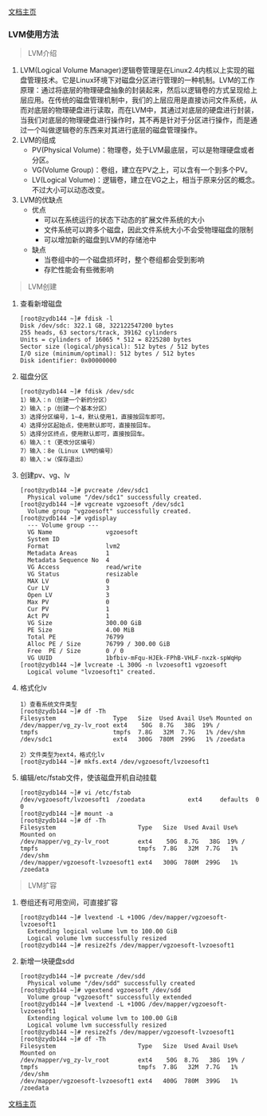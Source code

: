 <link href="../zoe_docs.css" rel="stylesheet" type="text/css" />

[文档主页](../index.html)


###	LVM使用方法
>	LVM介绍
1.	LVM(Logical Volume Manager)逻辑卷管理是在Linux2.4内核以上实现的磁盘管理技术。它是Linux环境下对磁盘分区进行管理的一种机制。LVM的工作原理：通过将底层的物理硬盘抽象的封装起来，然后以逻辑卷的方式呈现给上层应用。在传统的磁盘管理机制中，我们的上层应用是直接访问文件系统，从而对底层的物理硬盘进行读取，而在LVM中，其通过对底层的硬盘进行封装，当我们对底层的物理硬盘进行操作时，其不再是针对于分区进行操作，而是通过一个叫做逻辑卷的东西来对其进行底层的磁盘管理操作。
2.	LVM的组成
    *   PV(Physical Volume)：物理卷，处于LVM最底层，可以是物理硬盘或者分区。
    *   VG(Volume Group)：卷组，建立在PV之上，可以含有一个到多个PV。
    *   LV(Logical Volume)：逻辑卷，建立在VG之上，相当于原来分区的概念。不过大小可以动态改变。
3.	LVM的优缺点
    *   优点
        *   可以在系统运行的状态下动态的扩展文件系统的大小
        *   文件系统可以跨多个磁盘，因此文件系统大小不会受物理磁盘的限制
        *   可以增加新的磁盘到LVM的存储池中
    *   缺点
        *   当卷组中的一个磁盘损坏时，整个卷组都会受到影响
        *   存贮性能会有些微影响

>	LVM创建
1.	查看新增磁盘

	    [root@zydb144 ~]# fdisk -l
		Disk /dev/sdc: 322.1 GB, 322122547200 bytes
		255 heads, 63 sectors/track, 39162 cylinders
		Units = cylinders of 16065 * 512 = 8225280 bytes
		Sector size (logical/physical): 512 bytes / 512 bytes
		I/O size (minimum/optimal): 512 bytes / 512 bytes
		Disk identifier: 0x00000000
2.	磁盘分区

	    [root@zydb144 ~]# fdisk /dev/sdc
        1）输入：n（创建一个新的分区）
        2）输入：p（创建一个基本分区）
        3）选择分区编号，1~4，默认使用1，直接按回车即可。
        4）选择分区起始点，使用默认即可，直接按回车。
        5）选择分区终点，使用默认即可，直接按回车。
        6）输入：t（更改分区编号）
        7）输入：8e（Linux LVM的编号）
        8）输入：w（保存退出）
3.	创建pv、vg、lv

	    [root@zydb144 ~]# pvcreate /dev/sdc1
          Physical volume "/dev/sdc1" successfully created.
        [root@zydb144 ~]# vgcreate vgzoesoft /dev/sdc1
          Volume group "vgzoesoft" successfully created.
        [root@zydb144 ~]# vgdisplay
          --- Volume group ---
          VG Name               vgzoesoft
          System ID             
          Format                lvm2
          Metadata Areas        1
          Metadata Sequence No  4
          VG Access             read/write
          VG Status             resizable
          MAX LV                0
          Cur LV                3
          Open LV               3
          Max PV                0
          Cur PV                1
          Act PV                1
          VG Size               300.00 GiB
          PE Size               4.00 MiB
          Total PE              76799
          Alloc PE / Size       76799 / 300.00 GiB
          Free  PE / Size       0 / 0
          VG UUID               1bfbiv-mFqu-HJEk-FPhB-VHLF-nxzk-spWqHp
        [root@zydb144 ~]# lvcreate -L 300G -n lvzoesoft1 vgzoesoft
          Logical volume "lvzoesoft1" created.
4.	格式化lv

	    1）查看系统文件类型
        [root@zydb144 ~]# df -Th
        Filesystem                Type   Size  Used Avail Use% Mounted on
        /dev/mapper/vg_zy-lv_root ext4    50G  8.7G   38G  19% /
        tmpfs                     tmpfs  7.8G   32M  7.7G   1% /dev/shm
        /dev/sdc1                 ext4   300G  780M  299G   1% /zoedata
        
        2）文件类型为ext4，格式化lv
        [root@zydb144 ~]# mkfs.ext4 /dev/vgzoesoft/lvzoesoft1
5.	编辑/etc/fstab文件，使该磁盘开机自动挂载

        [root@zydb144 ~]# vi /etc/fstab
        /dev/vgzoesoft/lvzoesoft1  /zoedata            ext4     defaults  0 0
        [root@zydb144 ~]# mount -a
        [root@zydb144 ~]# df -Th
        Filesystem                       Type   Size  Used Avail Use% Mounted on
        /dev/mapper/vg_zy-lv_root        ext4    50G  8.7G   38G  19% /
        tmpfs                            tmpfs  7.8G   32M  7.7G   1% /dev/shm
        /dev/mapper/vgzoesoft-lvzoesoft1 ext4   300G  780M  299G   1% /zoedata
       
>	LVM扩容
1.	卷组还有可用空间，可直接扩容

	    [root@zydb144 ~]# lvextend -L +100G /dev/mapper/vgzoesoft-lvzoesoft1
          Extending logical volume lvm to 100.00 GiB
          Logical volume lvm successfully resized
		[root@zydb144 ~]# resize2fs /dev/mapper/vgzoesoft-lvzoesoft1
2.	新增一块硬盘sdd

	    [root@zydb144 ~]# pvcreate /dev/sdd
          Physical volume "/dev/sdd" successfully created
		[root@zydb144 ~]# vgextend vgzoesoft /dev/sdd
          Volume group "vgzoesoft" successfully extended
        [root@zydb144 ~]# lvextend -L +100G /dev/mapper/vgzoesoft-lvzoesoft1
          Extending logical volume lvm to 100.00 GiB
          Logical volume lvm successfully resized
        [root@zydb144 ~]# resize2fs /dev/mapper/vgzoesoft-lvzoesoft1
        [root@zydb144 ~]# df -Th
        Filesystem                       Type   Size  Used Avail Use% Mounted on
        /dev/mapper/vg_zy-lv_root        ext4    50G  8.7G   38G  19% /
        tmpfs                            tmpfs  7.8G   32M  7.7G   1% /dev/shm
        /dev/mapper/vgzoesoft-lvzoesoft1 ext4   400G  780M  399G   1% /zoedata

			
[文档主页](../index.html)